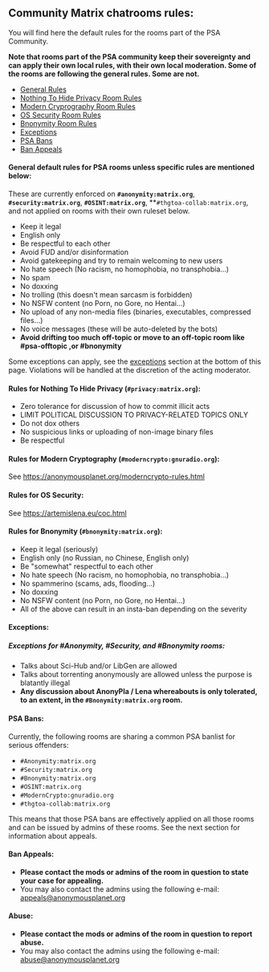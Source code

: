 ## Community Matrix chatrooms rules:

You will find here the default rules for the rooms part of the PSA Community. 

**Note that rooms part of the PSA community keep their sovereignty and can apply their own local rules, with their own local moderation. Some of the rooms are following the general rules. Some are not.**

- [General Rules](#general)
- [Nothing To Hide Privacy Room Rules](#nth)
- [Modern Cryprography Room Rules](#moderncrypto)
- [OS Security Room Rules](#ossecurity)
- [Bnonymity Room Rules](#bnonymity)
- [Exceptions](#exceptions)
- [PSA Bans](#psabans)
- [Ban Appeals](#appeals)

#### General default rules for PSA rooms **unless specific rules are mentioned below**:<a name="general"></a>
These are currently enforced on **```#anonymity:matrix.org```**, **```#security:matrix.org```**, **```#OSINT:matrix.org```**, **```#thgtoa-collab:matrix.org```, and not applied on rooms with their own ruleset below.

- Keep it legal
- English only
- Be respectful to each other
- Avoid FUD and/or disinformation
- Avoid gatekeeping and try to remain welcoming to new users
- No hate speech (No racism, no homophobia, no transphobia...)
- No spam
- No doxxing
- No trolling (this doesn't mean sarcasm is forbidden)
- No NSFW content (no Porn, no Gore, no Hentai...)
- No upload of any non-media files (binaries, executables, compressed files...)
- No voice messages (these will be auto-deleted by the bots)
- **Avoid drifting too much off-topic or move to an off-topic room like #psa-offtopic ,or #bnonymity**

Some exceptions can apply, see the [exceptions](#exceptions) section at the bottom of this page. Violations will be handled at the discretion of the acting moderator.

#### Rules for Nothing To Hide Privacy (```#privacy:matrix.org```):<a name="nth"></a>
- Zero tolerance for discussion of how to commit illicit acts
- LIMIT POLITICAL DISCUSSION TO PRIVACY-RELATED TOPICS ONLY
- Do not dox others
- No suspicious links or uploading of non-image binary files
- Be respectful

#### Rules for Modern Cryptography (```#moderncrypto:gnuradio.org```):<a name="moderncrypto"></a>
See <https://anonymousplanet.org/moderncrypto-rules.html>

#### Rules for OS Security:<a name="ossecurity"></a>
See <https://artemislena.eu/coc.html>

#### Rules for Bnonymity (```#bnonymity:matrix.org```):<a name="bnonymity"></a>
- Keep it legal (seriously)
- English only (no Russian, no Chinese, English only)
- Be "somewhat" respectful to each other
- No hate speech (No racism, no homophobia, no transphobia...)
- No spammerino (scams, ads, flooding...)
- No doxxing
- No NSFW content (no Porn, no Gore, no Hentai...)
- All of the above can result in an insta-ban depending on the severity

#### Exceptions:<a name="exceptions"></a>

##### Exceptions for #Anonymity, #Security, and #Bnonymity rooms:
- Talks about Sci-Hub and/or LibGen are allowed
- Talks about torrenting anonymously are allowed unless the purpose is blatantly illegal
- **Any discussion about AnonyPla / Lena whereabouts is only tolerated, to an extent, in the ```#Bnonymity:matrix.org``` room.**

#### PSA Bans:<a name="psabans"></a>
Currently, the following rooms are sharing a common PSA banlist for serious offenders:
- ```#Anonymity:matrix.org```
- ```#Security:matrix.org```
- ```#Bnonymity:matrix.org```
- ```#OSINT:matrix.org```
- ```#ModernCrypto:gnuradio.org```
- ```#thgtoa-collab:matrix.org```

This means that those PSA bans are effectively applied on all those rooms and can be issued by admins of these rooms. See the next section for information about appeals.

#### Ban Appeals:<a name="appeals"></a>
- **Please contact the mods or admins of the room in question to state your case for appealing.**
- You may also contact the admins using the following e-mail: appeals@anonymousplanet.org

#### Abuse:<a name="abuse"></a>
- **Please contact the mods or admins of the room in question to report abuse.**
- You may also contact the admins using the following e-mail: abuse@anonymousplanet.org
